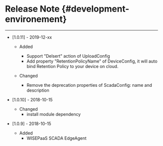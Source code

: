 # Release Note {#development-environement}

---

* \[1.0.11\] - 2019-12-xx

  * Added

    * Support "Delsert" action of UploadConfig
    * Add property "RetentionPolicyName" of DeviceConfig, it will auto bind Retention Policy to your device on cloud.

  * Changed

    * Remove the deprecation properties of ScadaConfig: name and description

* \[1.0.10\] - 2018-10-15

  * Changed
    * install module dependency

* \[1.0.9\] - 2018-10-15

  * Added
    * WISEPaaS SCADA EdgeAgent



